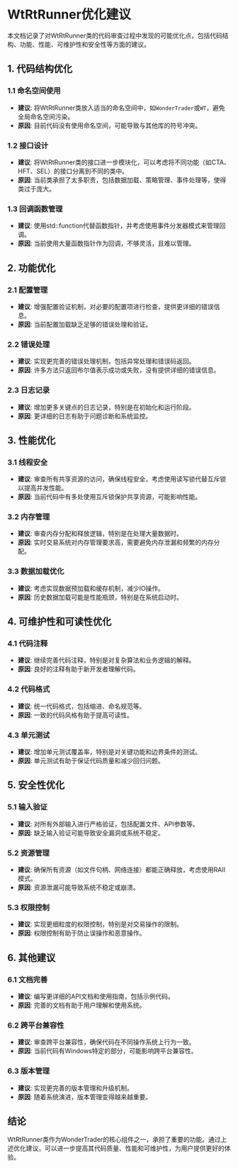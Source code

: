 # WtRtRunner优化建议

本文档记录了对WtRtRunner类的代码审查过程中发现的可能优化点，包括代码结构、功能、性能、可维护性和安全性等方面的建议。

## 1. 代码结构优化

### 1.1 命名空间使用
- **建议**: 将WtRtRunner类放入适当的命名空间中，如`WonderTrader`或`WT`，避免全局命名空间污染。
- **原因**: 目前代码没有使用命名空间，可能导致与其他库的符号冲突。

### 1.2 接口设计
- **建议**: 将WtRtRunner类的接口进一步模块化，可以考虑将不同功能（如CTA、HFT、SEL）的接口分离到不同的类中。
- **原因**: 当前类承担了太多职责，包括数据加载、策略管理、事件处理等，使得类过于庞大。

### 1.3 回调函数管理
- **建议**: 使用std::function代替函数指针，并考虑使用事件分发器模式来管理回调。
- **原因**: 当前使用大量函数指针作为回调，不够灵活，且难以管理。

## 2. 功能优化

### 2.1 配置管理
- **建议**: 增强配置验证机制，对必要的配置项进行检查，提供更详细的错误信息。
- **原因**: 当前配置加载缺乏足够的错误处理和验证。

### 2.2 错误处理
- **建议**: 实现更完善的错误处理机制，包括异常处理和错误码返回。
- **原因**: 许多方法只返回布尔值表示成功或失败，没有提供详细的错误信息。

### 2.3 日志记录
- **建议**: 增加更多关键点的日志记录，特别是在初始化和运行阶段。
- **原因**: 更详细的日志有助于问题诊断和系统监控。

## 3. 性能优化

### 3.1 线程安全
- **建议**: 审查所有共享资源的访问，确保线程安全，考虑使用读写锁代替互斥锁以提高并发性能。
- **原因**: 当前代码中有多处使用互斥锁保护共享资源，可能影响性能。

### 3.2 内存管理
- **建议**: 审查内存分配和释放逻辑，特别是在处理大量数据时。
- **原因**: 实时交易系统对内存管理要求高，需要避免内存泄漏和频繁的内存分配。

### 3.3 数据加载优化
- **建议**: 考虑实现数据预加载和缓存机制，减少IO操作。
- **原因**: 历史数据加载可能是性能瓶颈，特别是在系统启动时。

## 4. 可维护性和可读性优化

### 4.1 代码注释
- **建议**: 继续完善代码注释，特别是对复杂算法和业务逻辑的解释。
- **原因**: 良好的注释有助于新开发者理解代码。

### 4.2 代码格式
- **建议**: 统一代码格式，包括缩进、命名规范等。
- **原因**: 一致的代码风格有助于提高可读性。

### 4.3 单元测试
- **建议**: 增加单元测试覆盖率，特别是对关键功能和边界条件的测试。
- **原因**: 单元测试有助于保证代码质量和减少回归问题。

## 5. 安全性优化

### 5.1 输入验证
- **建议**: 对所有外部输入进行严格验证，包括配置文件、API参数等。
- **原因**: 缺乏输入验证可能导致安全漏洞或系统不稳定。

### 5.2 资源管理
- **建议**: 确保所有资源（如文件句柄、网络连接）都能正确释放，考虑使用RAII模式。
- **原因**: 资源泄漏可能导致系统不稳定或崩溃。

### 5.3 权限控制
- **建议**: 实现更细粒度的权限控制，特别是对交易操作的限制。
- **原因**: 权限控制有助于防止误操作和恶意操作。

## 6. 其他建议

### 6.1 文档完善
- **建议**: 编写更详细的API文档和使用指南，包括示例代码。
- **原因**: 完善的文档有助于用户理解和使用系统。

### 6.2 跨平台兼容性
- **建议**: 审查跨平台兼容性，确保代码在不同操作系统上行为一致。
- **原因**: 当前代码有Windows特定的部分，可能影响跨平台兼容性。

### 6.3 版本管理
- **建议**: 实现更完善的版本管理和升级机制。
- **原因**: 随着系统演进，版本管理变得越来越重要。

## 结论

WtRtRunner类作为WonderTrader的核心组件之一，承担了重要的功能。通过上述优化建议，可以进一步提高其代码质量、性能和可维护性，为用户提供更好的体验。
